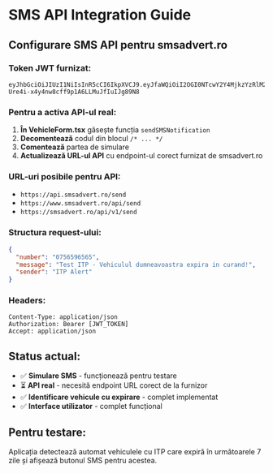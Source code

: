 # SMS API Integration Guide

## Configurare SMS API pentru smsadvert.ro

### Token JWT furnizat:
```
eyJhbGciOiJIUzI1NiIsInR5cCI6IkpXVCJ9.eyJfaWQiOiI2OGI0NTcwY2Y4MjkzYzRlM2Y2NmYzNWYifQ.4Jlpsb-Ure4i-x4y4nw8cff9p1A6LLMuJfIuIJg89N8
```

### Pentru a activa API-ul real:

1. **În VehicleForm.tsx** găsește funcția `sendSMSNotification`
2. **Decomentează** codul din blocul `/* ... */`
3. **Comentează** partea de simulare
4. **Actualizează URL-ul API** cu endpoint-ul corect furnizat de smsadvert.ro

### URL-uri posibile pentru API:
- `https://api.smsadvert.ro/send`
- `https://www.smsadvert.ro/api/send`
- `https://smsadvert.ro/api/v1/send`

### Structura request-ului:
```json
{
  "number": "0756596565",
  "message": "Test ITP - Vehiculul dumneavoastra expira in curand!",
  "sender": "ITP Alert"
}
```

### Headers:
```
Content-Type: application/json
Authorization: Bearer [JWT_TOKEN]
Accept: application/json
```

## Status actual:
- ✅ **Simulare SMS** - funcționează pentru testare
- ⏳ **API real** - necesită endpoint URL corect de la furnizor
- ✅ **Identificare vehicule cu expirare** - complet implementat
- ✅ **Interface utilizator** - complet funcțional

## Pentru testare:
Aplicația detectează automat vehiculele cu ITP care expiră în următoarele 7 zile și afișează butonul SMS pentru acestea.
